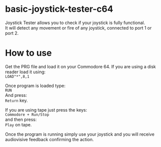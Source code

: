 # basic-joystick-tester-c64
Joystick Tester allows you to check if your joystick is fully functional.  
It will detect any movement or fire of any joystick, connected to port 1 or port 2. 

# How to use
Get the PRG file and load it on your Commodore 64.
If you are using a disk reader load it using:  
```LOAD"*",8,1```  

Once program is loaded type:  
```RUN```  
And press:  
```Return``` key. 

If you are using tape just press the keys:  
```Commodore + Run/Stop```  
and then press:  
```Play``` on tape.

Once the program is running simply use your joystick and you will receive audiovisive feedback confirming the action. 
